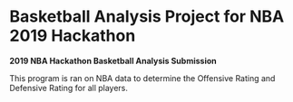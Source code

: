 # Basketball Analysis Project for NBA 2019 Hackathon

<b>2019 NBA Hackathon Basketball Analysis Submission</b>

This program is ran on NBA data to determine the Offensive Rating and Defensive Rating for all players.
